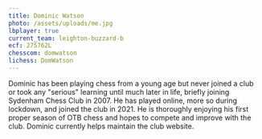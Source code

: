 ```yaml
---
title: Dominic Watson
photo: /assets/uploads/me.jpg
lbplayer: true
current_team: leighton-buzzard-b
ecf: 275762L
chesscom: domwatson
lichess: DomWatson
---
```

Dominic has been playing chess from a young age but never joined a club or took any "serious" learning until much later in life, briefly joining Sydenham Chess Club in 2007. He has played online, more so during lockdown, and joined the club in 2021. He is thoroughly enjoying his first proper season of OTB chess and hopes to compete and improve with the club. Dominic currently helps maintain the club website.